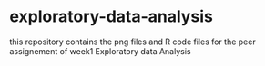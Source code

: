 # exploratory-data-analysis
this repository contains the png files and R code files for the peer assignement of week1 Exploratory data Analysis
